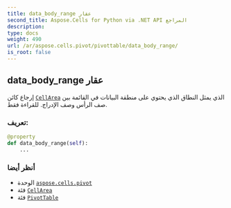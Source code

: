 ```yaml
---
title: data_body_range عقار
second_title: Aspose.Cells for Python via .NET API المراجع
description:
type: docs
weight: 490
url: /ar/aspose.cells.pivot/pivottable/data_body_range/
is_root: false
---
```

##  data_body_range عقار

إرجاع كائن [`CellArea`](/cells/python-net/ar/aspose.cells/cellarea) الذي يمثل النطاق الذي يحتوي على منطقة البيانات
في القائمة بين صف الرأس وصف الإدراج. للقراءة فقط.
###  تعريف:
```python
@property
def data_body_range(self):
    ...
```

###  أنظر أيضا
* الوحدة [`aspose.cells.pivot`](../../)
* فئة [`CellArea`](/cells/python-net/ar/aspose.cells/cellarea)
* فئة [`PivotTable`](/cells/python-net/ar/aspose.cells.pivot/pivottable)
